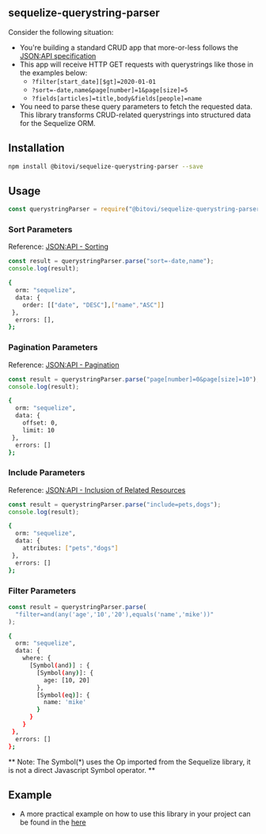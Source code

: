 ## sequelize-querystring-parser

Consider the following situation:

- You're building a standard CRUD app that more-or-less follows the [JSON:API specification](https://jsonapi.org/format/)
- This app will receive HTTP GET requests with querystrings like those in the examples below:
  - `?filter[start_date][$gt]=2020-01-01`
  - `?sort=-date,name&page[number]=1&page[size]=5`
  - `?fields[articles]=title,body&fields[people]=name`
- You need to parse these query parameters to fetch the requested data. This library transforms CRUD-related querystrings into structured data for the Sequelize ORM.

## Installation

```sh
npm install @bitovi/sequelize-querystring-parser --save
```

## Usage

```js
const querystringParser = require("@bitovi/sequelize-querystring-parser");
```

### Sort Parameters

Reference: [JSON:API - Sorting](https://jsonapi.org/format/#fetching-sorting)

```js
const result = querystringParser.parse("sort=-date,name");
console.log(result);
```

```sh
{
  orm: "sequelize",
  data: {
    order: [["date", "DESC"],["name","ASC"]]
 },
  errors: [],
};
```

### Pagination Parameters

Reference: [JSON:API - Pagination](https://jsonapi.org/format/#fetching-pagination)

```js
const result = querystringParser.parse("page[number]=0&page[size]=10");
console.log(result);
```

```sh
{
  orm: "sequelize",
  data: {
    offset: 0,
    limit: 10
 },
  errors: []
};
```

### Include Parameters

Reference: [JSON:API - Inclusion of Related Resources](https://jsonapi.org/format/#fetching-includes)

```js
const result = querystringParser.parse("include=pets,dogs");
console.log(result);
```

```sh
{
  orm: "sequelize",
  data: {
    attributes: ["pets","dogs"]
 },
  errors: []
};
```

### Filter Parameters

```js
const result = querystringParser.parse(
  "filter=and(any('age','10','20'),equals('name','mike'))"
);
```

```sh
{
  orm: "sequelize",
  data: {
    where: {
      [Symbol(and)] : {
        [Symbol(any)]: {
          age: [10, 20]
        },
        [Symbol(eq)]: {
          name: 'mike'
        }
      }
    }
 },
  errors: []
};
```

** Note: The Symbol(\*) uses the Op imported from the Sequelize library, it is not a direct Javascript Symbol operator. **

## Example

- A more practical example on how to use this library in your project can be found in the [here](https://github.com/bitovi/querystring-parser/tree/main/examples)
